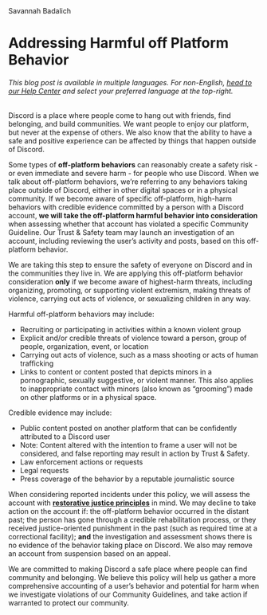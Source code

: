 <div class="w-layout-grid grid-branding">
    <div id="w-node-_682ba5bf-e04f-2536-35cb-8e92dc53082e-adadd885" class="title-wrapper">
        <div class="safetie-author-wrapper">
            <div class="safetie-author-photo-wrapper"><img src="https://assets-global.website-files.com/625fe439fb70a9d901e138ab/64af317d1e0b9ad3d9e1a967_615213959a59aabd437e62db_Headshot_closer.jpeg" loading="lazy" alt="" sizes="100vw" srcset="https://assets-global.website-files.com/625fe439fb70a9d901e138ab/64af317d1e0b9ad3d9e1a967_615213959a59aabd437e62db_Headshot_closer-p-500.jpeg 500w, https://assets-global.website-files.com/625fe439fb70a9d901e138ab/64af317d1e0b9ad3d9e1a967_615213959a59aabd437e62db_Headshot_closer-p-800.jpeg 800w, https://assets-global.website-files.com/625fe439fb70a9d901e138ab/64af317d1e0b9ad3d9e1a967_615213959a59aabd437e62db_Headshot_closer-p-1080.jpeg 1080w, https://assets-global.website-files.com/625fe439fb70a9d901e138ab/64af317d1e0b9ad3d9e1a967_615213959a59aabd437e62db_Headshot_closer-p-1600.jpeg 1600w, https://assets-global.website-files.com/625fe439fb70a9d901e138ab/64af317d1e0b9ad3d9e1a967_615213959a59aabd437e62db_Headshot_closer.jpeg 1974w" class="safetie-author-image">
                <div class="safetie-author-title">Savannah Badalich</div>
            </div>
            <div>
                <div class="link-blue-16px safetie w-dyn-bind-empty"></div>
                <h1 class="new-h1 left">Addressing Harmful off Platform Behavior</h1>
            </div>
        </div>
        <div class="rich-safeties-discription w-richtext">
            <h6>This blog post is available in multiple languages. For non-English, <a href="https://support.discord.com/hc/articles/4470855430807">head to our Help Center</a> and select your preferred language at the top-right.</h6>
            <p>Discord is a place where people come to hang out with friends, find belonging, and build communities. We want people to enjoy our platform, but never at the expense of others. We also know that the ability to have a safe and positive experience can be affected by things that happen outside of Discord.<br></p>
            <p>Some types of <strong>off-platform behaviors</strong> can reasonably create a safety risk - or even immediate and severe harm - for people who use Discord. When we talk about off-platform behaviors, we’re referring to any behaviors taking place outside of Discord, either in other digital spaces or in a physical community. If we become aware of specific off-platform, high-harm behaviors with credible evidence committed by a person with a Discord account, <strong>we will take the off-platform harmful behavior into consideration</strong> when assessing whether that account has violated a specific Community Guideline. Our Trust &amp; Safety team may launch an investigation of an account, including reviewing the user’s activity and posts, based on this off-platform behavior.<br></p>
            <p>We are taking this step to ensure the safety of everyone on Discord and in the communities they live in. We are applying this off-platform behavior consideration <strong>only</strong> if we become aware of highest-harm threats, including organizing, promoting, or supporting violent extremism, making threats of violence, carrying out acts of violence, or sexualizing children in any way.</p>
            <p>Harmful off-platform behaviors may include:</p>
            <ul role="list">
                <li>Recruiting or participating in activities within a known violent group</li>
                <li>Explicit and/or credible threats of violence toward a person, group of people, organization, event, or location</li>
                <li>Carrying out acts of violence, such as a mass shooting or acts of human trafficking</li>
                <li>Links to content or content posted that depicts minors in a pornographic, sexually suggestive, or violent manner. This also applies to inappropriate contact with minors (also known as “grooming”) made on other platforms or in a physical space.<br></li>
            </ul>
            <p>Credible evidence may include:</p>
            <ul role="list">
                <li>Public content posted on another platform that can be confidently attributed to a Discord user</li>
                <li>Note: Content altered with the intention to frame a user will not be considered, and false reporting may result in action by Trust &amp; Safety.</li>
                <li>Law enforcement actions or requests</li>
                <li>Legal requests</li>
                <li>Press coverage of the behavior by a reputable journalistic source<br></li>
            </ul>
            <p>When considering reported incidents under this policy, we will assess the account with <a href="http://restorativejustice.org/restorative-justice/about-restorative-justice/tutorial-intro-to-restorative-justice/lesson-1-what-is-restorative-justice/#sthash.10RfzmHH.dpbs"><strong>restorative justice principles</strong></a> in mind. We may decline to take action on the account if: the off-platform behavior occurred in the distant past; the person has gone through a credible rehabilitation process, or they received justice-oriented punishment in the past (such as required time at a correctional facility); <strong>and</strong> the investigation and assessment shows there is no evidence of the behavior taking place on Discord. We also may remove an account from suspension based on an appeal.<br></p>
            <p>We are committed to making Discord a safe place where people can find community and belonging. We believe this policy will help us gather a more comprehensive accounting of a user’s behavior and potential for harm when we investigate violations of our Community Guidelines, and take action if warranted to protect our community. </p>
        </div>
    </div>
</div>